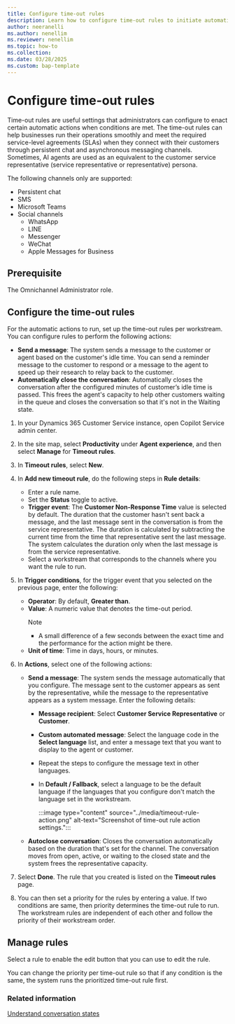 ```yaml
---
title: Configure time-out rules
description: Learn how to configure time-out rules to initiate automatic actions and significantly improve agent productivity.
author: neeranelli
ms.author: nenellim
ms.reviewer: nenellim
ms.topic: how-to 
ms.collection: 
ms.date: 03/28/2025
ms.custom: bap-template
---
```


# Configure time-out rules

Time-out rules are useful settings that administrators can configure to enact certain automatic actions when conditions are met. The time-out rules can help businesses run their operations smoothly and meet the required service-level agreements (SLAs) when they connect with their customers through persistent chat and asynchronous messaging channels. Sometimes, AI agents are used as an equivalent to the customer service representative (service representative or representative) persona.

The following channels only are supported:

- Persistent chat
- SMS
- Microsoft Teams
- Social channels
    - WhatsApp
    - LINE
    - Messenger
    - WeChat
    - Apple Messages for Business 


## Prerequisite

The Omnichannel Administrator role.

## Configure the time-out rules

For the automatic actions to run, set up the time-out rules per workstream. You can configure rules to perform the following actions:

- **Send a message**: The system sends a message to the customer or agent based on the customer's idle time. You can send a reminder message to the customer to respond or a message to the agent to speed up their research to relay back to the customer.
- **Automatically close the conversation**: Automatically closes the conversation after the configured minutes of customer’s idle time is passed. This frees the agent's capacity to help other customers waiting in the queue and closes the conversation so that it's not in the Waiting state.

1. In your Dynamics 365 Customer Service instance, open Copilot Service admin center.

1. In the site map, select **Productivity** under **Agent experience**, and then select **Manage** for **Timeout rules**.
1. In **Timeout rules**, select **New**.
1. In **Add new timeout rule**, do the following steps in **Rule details**:
   - Enter a rule name.
   - Set the **Status** toggle to active.
   - **Trigger event**: The **Customer Non-Response Time** value is selected by default. The duration that the customer hasn't sent back a message, and the last message sent in the conversation is from the service representative. The duration is calculated by subtracting the current time from the time that representative sent the last message. The system calculates the duration only when the last message is from the service representative.
   - Select a workstream that corresponds to the channels where you want the rule to run.
1. In **Trigger conditions**, for the trigger event that you selected on the previous page, enter the following:
   - **Operator**: By default, **Greater than**.
   - **Value**: A numeric value that denotes the time-out period.
     > [!NOTE]
     > - A small difference of a few seconds between the exact time and the performance for the action might be there.
   - **Unit of time**: Time in days, hours, or minutes.
1. In **Actions**, select one of the following actions:
   - **Send a message**: The system sends the message automatically that you configure. The message sent to the customer appears as sent by the representative, while the message to the representative appears as a system message. Enter the following details:
      - **Message recipient**: Select **Customer Service Representative** or **Customer**.
      - **Custom automated message**: Select the language code in the **Select language** list, and enter a message text that you want to display to the agent or customer.
      - Repeat the steps to configure the message text in other languages.
      - In **Default / Fallback**, select a language to be the default language if the languages that you configure don't match the language set in the workstream.
           
        :::image type="content" source="../media/timeout-rule-action.png" alt-text="Screenshot of time-out rule action settings.":::

   - **Autoclose conversation**: Closes the conversation automatically based on the duration that's set for the channel. The conversation moves from open, active, or waiting to the closed state and the system frees the representative capacity.
1. Select **Done**. The rule that you created is listed on the **Timeout rules** page. 
1. You can then set a priority for the rules by entering a value. If two conditions are same, then priority determines the time-out rule to run. The workstream rules are independent of each other and follow the priority of their workstream order.

## Manage rules

Select a rule to enable the edit button that you can use to edit the rule.

You can change the priority per time-out rule so that if any condition is the same, the system runs the prioritized time-out rule first.

### Related information

[Understand conversation states](../use/oc-conversation-state.md)  